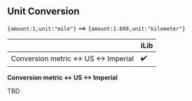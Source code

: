 ## Unit Conversion

`{amount:1,unit:"mile"}` ⟹ `{amount:1.609,unit:"kilometer"}`

| | iLib |
| --- | --- |
| Conversion metric <-> US <-> Imperial | :heavy_check_mark: |

**Conversion metric <-> US <-> Imperial**

TBD
